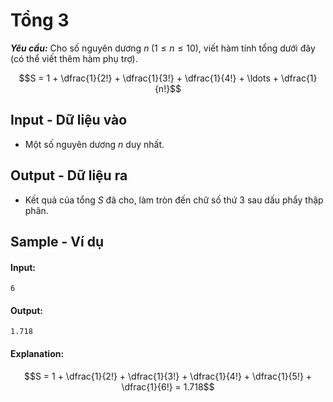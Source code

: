 
# Tổng 3

***Yêu cầu:*** Cho số nguyên dương $n \; (1 \le n \le 10)$, viết hàm tính tổng dưới đây (có thể viết thêm hàm phụ trợ).

$$S = 1 + \dfrac{1}{2!} + \dfrac{1}{3!} + \dfrac{1}{4!} + \ldots + \dfrac{1}{n!}$$

## Input - Dữ liệu vào

- Một số nguyên dương $n$ duy nhất.

## Output - Dữ liệu ra

- Kết quả của tổng $S$ đã cho, làm tròn đến chữ số thứ $3$ sau dấu phẩy thập phân.

## Sample - Ví dụ

#### Input:

```
6
```

#### Output:

```
1.718
```

#### Explanation:

$$S = 1 + \dfrac{1}{2!} + \dfrac{1}{3!} + \dfrac{1}{4!} + \dfrac{1}{5!} + \dfrac{1}{6!} = 1.718$$
